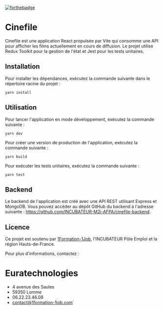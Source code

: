 [![forthebadge](https://forthebadge.com/images/badges/built-with-love.svg)](https://forthebadge.com)

# Cinefile

Cinefile est une application React propulsée par Vite qui consomme une API pour afficher les films actuellement en cours de diffusion. Le projet utilise Redux Toolkit pour la gestion de l'état et Jest pour les tests unitaires.

## Installation

Pour installer les dépendances, exécutez la commande suivante dans le répertoire racine du projet :

`yarn install`

## Utilisation

Pour lancer l'application en mode développement, exécutez la commande suivante :

`yarn dev`

Pour créer une version de production de l'application, exécutez la commande suivante :

`yarn build`

Pour exécuter les tests unitaires, exécutez la commande suivante :

`yarn test`

## Backend

Le backend de l'application est créé avec une API REST utilisant Express et MongoDB. Vous pouvez accéder au dépôt GitHub du backend à l'adresse suivante : <https://github.com/INCUBATEUR-M2i-AFPA/cinefile-backend>.

## Licence

Ce projet est soutenu par [1Formation-1Job](https://www.1formation-1job.com/), l'INCUBATEUR Pôle Emploi et la région Hauts-de-France.

Pour plus d'informations, contactez :

# Euratechnologies

- 4 avenue des Saules
- 59350 Lomme
- 06.22.23.46.08
- contact@1formation-1job.com`
